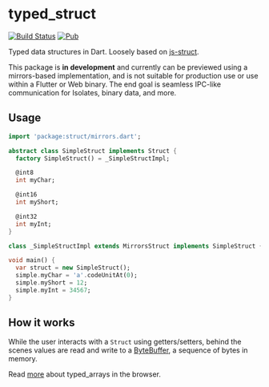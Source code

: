 # typed_struct

[![Build Status](https://travis-ci.org/matanlurey/typed_struct.svg?branch=master)](https://travis-ci.org/matanlurey/typed_struct)
[![Pub](https://img.shields.io/pub/v/typed_struct.svg)](https://pub.dartlang.org/packages/typed_struct)

Typed data structures in Dart. Loosely based on [js-struct][js-struct].

[js-struct]: https://github.com/toji/js-struct

This package is **in development** and currently can be previewed using
a mirrors-based implementation, and is not suitable for production use
or use within a Flutter or Web binary. The end goal is seamless IPC-like
communication for Isolates, binary data, and more.

## Usage

```dart
import 'package:struct/mirrors.dart';

abstract class SimpleStruct implements Struct {
  factory SimpleStruct() = _SimpleStructImpl;

  @int8
  int myChar;

  @int16
  int myShort;

  @int32
  int myInt;
}

class _SimpleStructImpl extends MirrorsStruct implements SimpleStruct {}

void main() {
  var struct = new SimpleStruct();
  simple.myChar = 'a'.codeUnitAt(0);
  simple.myShort = 12;
  simple.myInt = 34567;
}
```

## How it works

While the user interacts with a `Struct` using getters/setters, behind
the scenes values are read and write to a [ByteBuffer][bb], a sequence
of bytes in memory.

Read [more][more] about typed_arrays in the browser.

[bb]: https://api.dartlang.org/stable/1.19.1/dart-typed_data/dart-typed_data-library.html
[more]: https://www.html5rocks.com/en/tutorials/webgl/typed_arrays/
